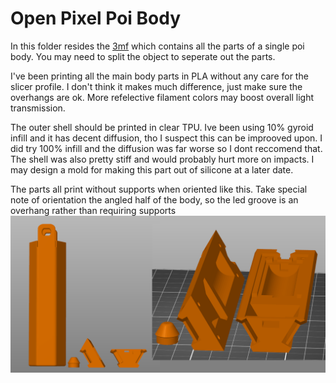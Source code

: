 # Open Pixel Poi Body

In this folder resides the [3mf](OpenPixelPoiAllParts.3mf) which contains all the parts of a single poi body. You may need to split the object to seperate out the parts.

I've been printing all the main body parts in PLA without any care for the slicer profile. I don't think it makes much difference, just make sure the overhangs are ok. More refelective filament colors may boost overall light transmission.

The outer shell should be printed in clear TPU. Ive been using 10% gyroid infill and it has decent diffusion, tho I suspect this can be improoved upon. I did try 100% infill and the diffusion was far worse so I dont reccomend that. The shell was also pretty stiff and would probably hurt more on impacts. I may design a mold for making this part out of silicone at a later date.

The parts all print without supports when oriented like this. Take special note of orientation the angled half of the body, so the led groove is an overhang rather than requiring supports
![orientation](print_orientation.png)
